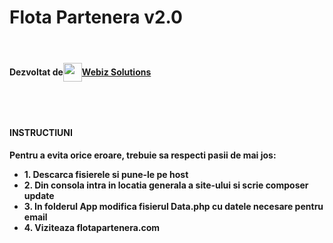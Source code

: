 <h1>Flota Partenera v2.0</h2><br>
<h4 style = "display:flex; flex-wrap:no-wrap; align-items:center">Dezvoltat de <img src = "https://webizsolutions.ro/public/theme/images/webiz_solutions_logo.png" style = "width:30px"><a href = "https://webizsolutions.ro">Webiz Solutions</a><h4>
<br><br>
<h4>INSTRUCTIUNI<h4>
<b>Pentru a evita orice eroare, trebuie sa respecti pasii de mai jos:</b><br>
  <ul>
    <li>1. Descarca fisierele si pune-le pe host</li>
    <li>2. Din consola intra in locatia generala a site-ului si scrie <b>composer update</b></li>
    <li>3. In folderul App modifica fisierul Data.php cu datele necesare pentru email</li>
    <li>4. Viziteaza flotapartenera.com</li>
</ul>

